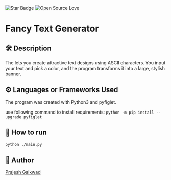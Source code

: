 <!--Please do not remove this part-->
![Star Badge](https://img.shields.io/static/v1?label=%F0%9F%8C%9F&message=If%20Useful&style=style=flat&color=BC4E99)
![Open Source Love](https://badges.frapsoft.com/os/v1/open-source.svg?v=103)

# Fancy Text Generator


## 🛠️ Description
The lets you create attractive text designs using ASCII characters. You input your text and pick a color, and the program transforms it into a large, stylish banner.
## ⚙️ Languages or Frameworks Used

The program was created with Python3 and pyfiglet.

use following command to install requirements:
`python -m pip install --upgrade pyfiglet`
## 🌟 How to run

`python ./main.py`
## 🤖 Author

[Prajesh Gaikwad](https://github.com/prajesh8484)

